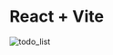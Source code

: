 # React + Vite

![todo_list](https://github.com/user-attachments/assets/f2f5b79e-4294-4493-b793-b1c7c70bed49)
